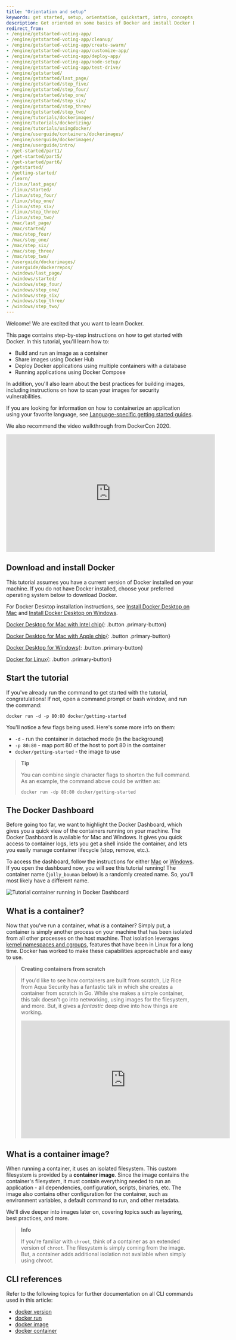 ```yaml
---
title: "Orientation and setup"
keywords: get started, setup, orientation, quickstart, intro, concepts, containers, docker desktop
description: Get oriented on some basics of Docker and install Docker Desktop.
redirect_from:
- /engine/getstarted-voting-app/
- /engine/getstarted-voting-app/cleanup/
- /engine/getstarted-voting-app/create-swarm/
- /engine/getstarted-voting-app/customize-app/
- /engine/getstarted-voting-app/deploy-app/
- /engine/getstarted-voting-app/node-setup/
- /engine/getstarted-voting-app/test-drive/
- /engine/getstarted/
- /engine/getstarted/last_page/
- /engine/getstarted/step_five/
- /engine/getstarted/step_four/
- /engine/getstarted/step_one/
- /engine/getstarted/step_six/
- /engine/getstarted/step_three/
- /engine/getstarted/step_two/
- /engine/tutorials/dockerimages/
- /engine/tutorials/dockerizing/
- /engine/tutorials/usingdocker/
- /engine/userguide/containers/dockerimages/
- /engine/userguide/dockerimages/
- /engine/userguide/intro/
- /get-started/part1/
- /get-started/part5/
- /get-started/part6/
- /getstarted/
- /getting-started/
- /learn/
- /linux/last_page/
- /linux/started/
- /linux/step_four/
- /linux/step_one/
- /linux/step_six/
- /linux/step_three/
- /linux/step_two/
- /mac/last_page/
- /mac/started/
- /mac/step_four/
- /mac/step_one/
- /mac/step_six/
- /mac/step_three/
- /mac/step_two/
- /userguide/dockerimages/
- /userguide/dockerrepos/
- /windows/last_page/
- /windows/started/
- /windows/step_four/
- /windows/step_one/
- /windows/step_six/
- /windows/step_three/
- /windows/step_two/
---
```



Welcome! We are excited that you want to learn Docker.

This page contains step-by-step instructions on how to get started with Docker. In this tutorial, you'll learn how to:

- Build and run an image as a container
- Share images using Docker Hub
- Deploy Docker applications using multiple containers with a database
- Running applications using Docker Compose

In addition, you'll also learn about the best practices for building images, including instructions on how to scan your images for security vulnerabilities.

If you are looking for information on how to containerize an application using your favorite language, see [Language-specific getting started guides](../language/index.md).

We also recommend the video walkthrough from DockerCon 2020.

<iframe width="560" height="315" src="https://www.youtube-nocookie.com/embed/iqqDU2crIEQ?start=30" frameborder="0" allow="accelerometer; autoplay; encrypted-media; gyroscope; picture-in-picture" allowfullscreen></iframe>

## Download and install Docker

This tutorial assumes you have a current version of Docker installed on your
machine. If you do not have Docker installed, choose your preferred operating system below to download Docker.

For Docker Desktop installation instructions, see [Install Docker Desktop on Mac](../docker-for-mac/install.md) and [Install Docker Desktop on Windows](../docker-for-windows/install.md).

[Docker Desktop for Mac with Intel chip](https://desktop.docker.com/mac/stable/amd64/Docker.dmg){: .button .primary-button}

[Docker Desktop for Mac with Apple chip](https://desktop.docker.com/mac/stable/arm64/Docker.dmg){: .button .primary-button}

[Docker Desktop for Windows](https://desktop.docker.com/win/stable/amd64/Docker%20Desktop%20Installer.exe){: .button .primary-button}

[Docker for Linux](../engine/install/index.md){: .button .primary-button}

## Start the tutorial

If you've already run the command to get started with the tutorial, congratulations! If not, open a command prompt or bash window, and run the command:

```cli
docker run -d -p 80:80 docker/getting-started
```

You'll notice a few flags being used. Here's some more info on them:

- `-d` - run the container in detached mode (in the background)
- `-p 80:80` - map port 80 of the host to port 80 in the container
- `docker/getting-started` - the image to use

> **Tip**
>
> You can combine single character flags to shorten the full command.
> As an example, the command above could be written as:
> ```
> docker run -dp 80:80 docker/getting-started
> ```

## The Docker Dashboard

Before going too far, we want to highlight the Docker Dashboard, which gives
you a quick view of the containers running on your machine. The Docker Dashboard is available for Mac and Windows. 
It gives you quick access to container logs, lets you get a shell inside the container, and lets you
easily manage container lifecycle (stop, remove, etc.).

To access the dashboard, follow the instructions for either 
[Mac](../../docker-for-mac/dashboard/) or 
[Windows](../../docker-for-windows/dashboard/). If you open the dashboard
now, you will see this tutorial running! The container name (`jolly_bouman` below) is a
randomly created name. So, you'll most likely have a different name.

![Tutorial container running in Docker Dashboard](images/tutorial-in-dashboard.png)

## What is a container?

Now that you've run a container, what _is_ a container? Simply put, a container is
simply another process on your machine that has been isolated from all other processes
on the host machine. That isolation leverages [kernel namespaces and cgroups](https://medium.com/@saschagrunert/demystifying-containers-part-i-kernel-space-2c53d6979504), features that have been 
in Linux for a long time. Docker has worked to make these capabilities approachable and easy to use.

> **Creating containers from scratch**
>
> If you'd like to see how containers are built from scratch, Liz Rice from Aqua Security
> has a fantastic talk in which she creates a container from scratch in Go. While she makes
> a simple container, this talk doesn't go into networking, using images for the filesystem, 
> and more. But, it gives a _fantastic_ deep dive into how things are working.
> 
> <iframe width="560" height="315" src="https://www.youtube-nocookie.com/embed/8fi7uSYlOdc" frameborder="0" allow="accelerometer; autoplay; encrypted-media; gyroscope; picture-in-picture" allowfullscreen></iframe>

## What is a container image?

When running a container, it uses an isolated filesystem. This custom filesystem is provided 
by a **container image**. Since the image contains the container's filesystem, it must contain everything 
needed to run an application - all dependencies, configuration, scripts, binaries, etc. The 
image also contains other configuration for the container, such as environment variables,
a default command to run, and other metadata.

We'll dive deeper into images later on, covering topics such as layering, best practices, and more.

> **Info**
>
> If you're familiar with `chroot`, think of a container as an extended version of `chroot`. The
> filesystem is simply coming from the image. But, a container adds additional isolation not
> available when simply using chroot.

## CLI references

Refer to the following topics for further documentation on all CLI commands used in this article:

- [docker version](../engine/reference/commandline/version.md)
- [docker run](../engine/reference/commandline/run.md)
- [docker image](../engine/reference/commandline/image.md)
- [docker container](../engine/reference/commandline/container.md)
